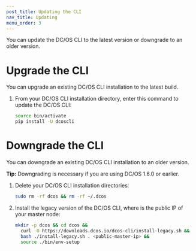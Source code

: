 ```yaml
---
post_title: Updating the CLI
nav_title: Updating
menu_order: 3
---
```


You can update the DC/OS CLI to the latest version or downgrade to an older version.

# <a name="upgrade"></a>Upgrade the CLI

You can upgrade an existing DC/OS CLI installation to the latest build.

1.  From your DC/OS CLI installation directory, enter this command to update the DC/OS CLI:
    
    ```bash
    source bin/activate
    pip install -U dcoscli
    ```

# <a name="downgrade"></a>Downgrade the CLI

You can downgrade an existing DC/OS CLI installation to an older version.

**Tip:** Downgrading is necessary if you are using DC/OS 1.6.0 or earlier.

1.  Delete your DC/OS CLI installation directories:
    
    ```bash
    sudo rm -rf dcos && rm -rf ~/.dcos
    ```

2.  Install the legacy version of the DC/OS CLI, where <public-master-ip> is the public IP of your master node:
    
    ```bash
    mkdir -p dcos && cd dcos && 
      curl -O https://downloads.dcos.io/dcos-cli/install-legacy.sh && 
      bash ./install-legacy.sh . <public-master-ip> && 
      source ./bin/env-setup
    ```